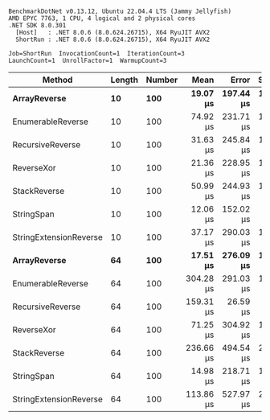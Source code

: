 ```

BenchmarkDotNet v0.13.12, Ubuntu 22.04.4 LTS (Jammy Jellyfish)
AMD EPYC 7763, 1 CPU, 4 logical and 2 physical cores
.NET SDK 8.0.301
  [Host]   : .NET 8.0.6 (8.0.624.26715), X64 RyuJIT AVX2
  ShortRun : .NET 8.0.6 (8.0.624.26715), X64 RyuJIT AVX2

Job=ShortRun  InvocationCount=1  IterationCount=3  
LaunchCount=1  UnrollFactor=1  WarmupCount=3  

```
| Method                 | Length | Number | Mean      | Error     | StdDev    | Median     | Min        | Max       | Allocated |
|----------------------- |------- |------- |----------:|----------:|----------:|-----------:|-----------:|----------:|----------:|
| **ArrayReverse**           | **10**     | **100**    |  **19.07 μs** | **197.44 μs** | **10.822 μs** |  **15.599 μs** |  **10.418 μs** |  **31.21 μs** |  **10.09 KB** |
| EnumerableReverse      | 10     | 100    |  74.92 μs | 231.71 μs | 12.701 μs |  70.453 μs |  65.051 μs |  89.25 μs |  25.72 KB |
| RecursiveReverse       | 10     | 100    |  31.63 μs | 245.84 μs | 13.475 μs |  26.174 μs |  21.745 μs |  46.98 μs |  33.53 KB |
| ReverseXor             | 10     | 100    |  21.36 μs | 228.95 μs | 12.549 μs |  14.116 μs |  14.106 μs |  35.85 μs |  10.09 KB |
| StackReverse           | 10     | 100    |  50.99 μs | 244.93 μs | 13.425 μs |  43.280 μs |  43.200 μs |  66.49 μs |  31.19 KB |
| StringSpan             | 10     | 100    |  12.06 μs | 152.02 μs |  8.333 μs |   7.343 μs |   7.153 μs |  21.68 μs |   5.41 KB |
| StringExtensionReverse | 10     | 100    |  37.17 μs | 290.03 μs | 15.898 μs |  28.398 μs |  27.587 μs |  55.52 μs |  28.84 KB |
| **ArrayReverse**           | **64**     | **100**    |  **17.51 μs** | **276.09 μs** | **15.134 μs** |   **9.007 μs** |   **8.547 μs** |  **34.99 μs** |  **30.41 KB** |
| EnumerableReverse      | 64     | 100    | 304.28 μs | 291.03 μs | 15.952 μs | 302.844 μs | 289.089 μs | 320.90 μs |  59.31 KB |
| RecursiveReverse       | 64     | 100    | 159.31 μs |  26.59 μs |  1.458 μs | 159.448 μs | 157.785 μs | 160.69 μs | 560.88 KB |
| ReverseXor             | 64     | 100    |  71.25 μs | 304.92 μs | 16.714 μs |  66.525 μs |  57.407 μs |  89.82 μs |  30.41 KB |
| StackReverse           | 64     | 100    | 236.66 μs | 494.54 μs | 27.107 μs | 233.886 μs | 211.053 μs | 265.05 μs |  88.22 KB |
| StringSpan             | 64     | 100    |  14.98 μs | 218.71 μs | 11.988 μs |   8.185 μs |   7.934 μs |  28.82 μs |  15.56 KB |
| StringExtensionReverse | 64     | 100    | 113.86 μs | 527.97 μs | 28.940 μs | 124.914 μs |  81.022 μs | 135.64 μs |  68.69 KB |
